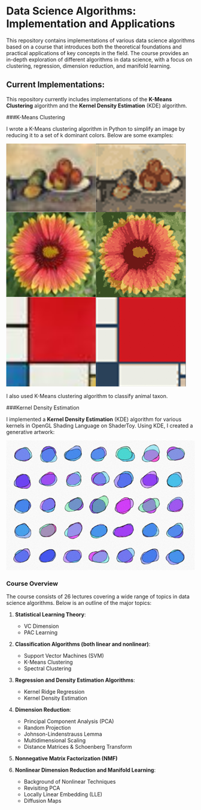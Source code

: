 # Data Science Algorithms: Implementation and Applications

This repository contains implementations of various data science algorithms based on a course that introduces both the theoretical foundations and practical applications of key concepts in the field. The course provides an in-depth exploration of different algorithms in data science, with a focus on clustering, regression, dimension reduction, and manifold learning.

## Current Implementations:

This repository currently includes implementations of the **K-Means Clustering** algorithm and the **Kernel Density Estimation** (KDE) algorithm.

###K-Means Clustering

I wrote a K-Means clustering algorithm in Python to simplify an image by reducing it to a set of k dominant colors. Below are some examples:

![alt text](https://github.com/HeyHeyHayHay/DataScienceAlgorithmsClass/blob/main/kMeans/images/imageColorClusteringExamples.png?raw=true)

I also used K-Means clustering algorithm to classify animal taxon.

###Kernel Density Estimation

I implemented a **Kernel Density Estimation** (KDE) algorithm for various kernels in OpenGL Shading Language on ShaderToy. Using KDE, I created a generative artwork:

![alt text](https://github.com/HeyHeyHayHay/DataScienceAlgorithmsClass/blob/main/KernelDensityEstimation/images/ShaderArtUsingKDE.png?raw=true)

### Course Overview
The course consists of 26 lectures covering a wide range of topics in data science algorithms. Below is an outline of the major topics:

1. **Statistical Learning Theory**:
   - VC Dimension
   - PAC Learning

2. **Classification Algorithms (both linear and nonlinear)**:
   - Support Vector Machines (SVM)
   - K-Means Clustering
   - Spectral Clustering

3. **Regression and Density Estimation Algorithms**:
   - Kernel Ridge Regression
   - Kernel Density Estimation

4. **Dimension Reduction**:
   - Principal Component Analysis (PCA)
   - Random Projection
   - Johnson-Lindenstrauss Lemma
   - Multidimensional Scaling
   - Distance Matrices & Schoenberg Transform

5. **Nonnegative Matrix Factorization (NMF)**

6. **Nonlinear Dimension Reduction and Manifold Learning**:
   - Background of Nonlinear Techniques
   - Revisiting PCA
   - Locally Linear Embedding (LLE)
   - Diffusion Maps
